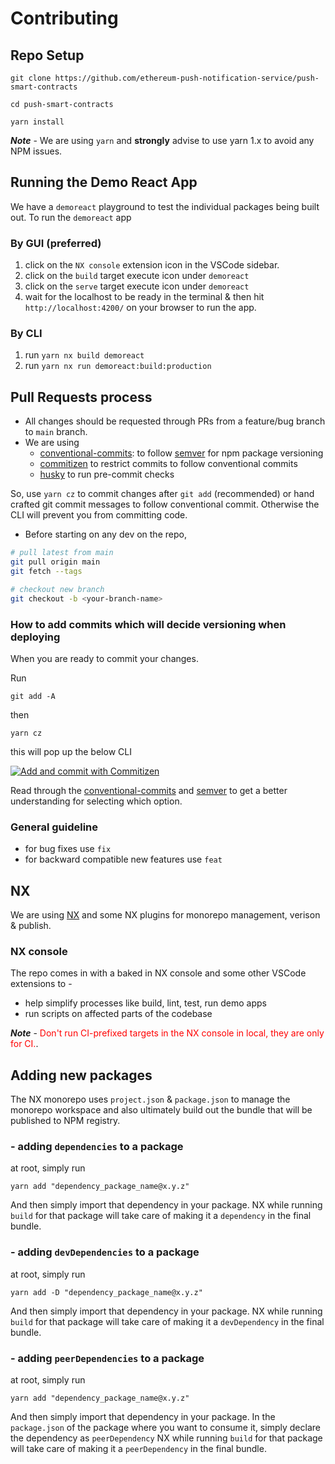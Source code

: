 # Contributing

## Repo Setup
```
git clone https://github.com/ethereum-push-notification-service/push-smart-contracts

cd push-smart-contracts
```

```
yarn install
```
***Note*** -
We are using `yarn` and **strongly** advise to use yarn 1.x to avoid any NPM issues.

## Running the Demo React App
We have a `demoreact` playground to test the individual packages being built out. To run the `demoreact` app
### By GUI (preferred)
1. click on the `NX console` extension icon in the VSCode sidebar.
2. click on the `build` target execute icon under `demoreact`
3. click on the `serve` target execute icon under `demoreact`
4. wait for the localhost to be ready in the terminal & then hit `http://localhost:4200/` on your browser to run the app.

### By CLI
1. run `yarn nx build demoreact`
2. run `yarn nx run demoreact:build:production`

## Pull Requests process
- All changes should be requested through PRs from a feature/bug branch to `main` branch.
- We are using 
   - [conventional-commits](https://www.conventionalcommits.org/en/v1.0.0/#summary): to follow [semver](https://semver.org/#summary) for npm package versioning
   - [commitizen](https://github.com/commitizen/cz-cli) to restrict commits to follow conventional commits
   - [husky](https://typicode.github.io/husky/#/) to run pre-commit checks

So, use `yarn cz` to commit changes after `git add` (recommended) or hand crafted git commit messages to follow conventional commit. Otherwise the CLI will prevent you from committing code.

- Before starting on any dev on the repo, 
```bash
# pull latest from main
git pull origin main
git fetch --tags

# checkout new branch
git checkout -b <your-branch-name>
```

### How to add commits which will decide versioning when deploying
When you are ready to commit your changes.

Run
```
git add -A
```

then 

```
yarn cz
```

this will pop up the below CLI

[![Add and commit with Commitizen](https://github.com/commitizen/cz-cli/raw/master/meta/screenshots/add-commit.png)](https://github.com/commitizen/cz-cli/raw/master/meta/screenshots/add-commit.png)

Read through the [conventional-commits](https://www.conventionalcommits.org/en/v1.0.0/#summary) and [semver](https://semver.org/#summary) to get a better understanding for selecting which option.

### General guideline
* for bug fixes use `fix`
* for backward compatible new features use `feat`

## NX 
We are using [NX](https://nx.dev/getting-started/intro) and some NX plugins for monorepo management, verison & publish.

### NX console
The repo comes in with a baked in NX console and some other VSCode extensions to -
* help simplify processes like build, lint, test, run demo apps
* run scripts on affected parts of the codebase

***Note*** -
<span style="color:red">Don't run CI-prefixed targets in the NX console in local, they are only for CI.</span>.

## Adding new packages 
The NX monorepo uses `project.json` & `package.json` to manage the monorepo workspace and also ultimately build out the bundle that will be published to NPM registry.

### - adding `dependencies` to a package
at root, simply run 
```
yarn add "dependency_package_name@x.y.z"
```
And then simply import that dependency in your package. NX while running `build` for that package will take care of making it a `dependency` in the final bundle.

### - adding `devDependencies` to a package
at root, simply run 
```
yarn add -D "dependency_package_name@x.y.z"
```
And then simply import that dependency in your package. NX while running `build` for that package will take care of making it a `devDependency` in the final bundle.

### - adding `peerDependencies` to a package
at root, simply run 
```
yarn add "dependency_package_name@x.y.z"
```
And then simply import that dependency in your package. In the `package.json` of the package where you want to consume it, simply declare the dependency as `peerDependency`
NX while running `build` for that package will take care of making it a `peerDependency` in the final bundle.
